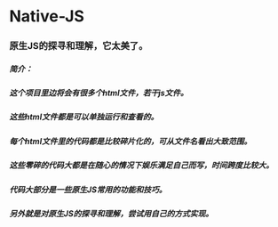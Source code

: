 # Native-JS
### 原生JS的探寻和理解，它太美了。

##### 简介：
##### 这个项目里边将会有很多个html文件，若干js文件。

##### 这些html文件都是可以单独运行和查看的。

##### 每个html文件里的代码都是比较碎片化的，可从文件名看出大致范围。

##### 这些零碎的代码大都是在随心的情况下娱乐满足自己而写，时间跨度比较大。

##### 代码大部分是一些原生JS常用的功能和技巧。

##### 另外就是对原生JS的探寻和理解，尝试用自己的方式实现。


